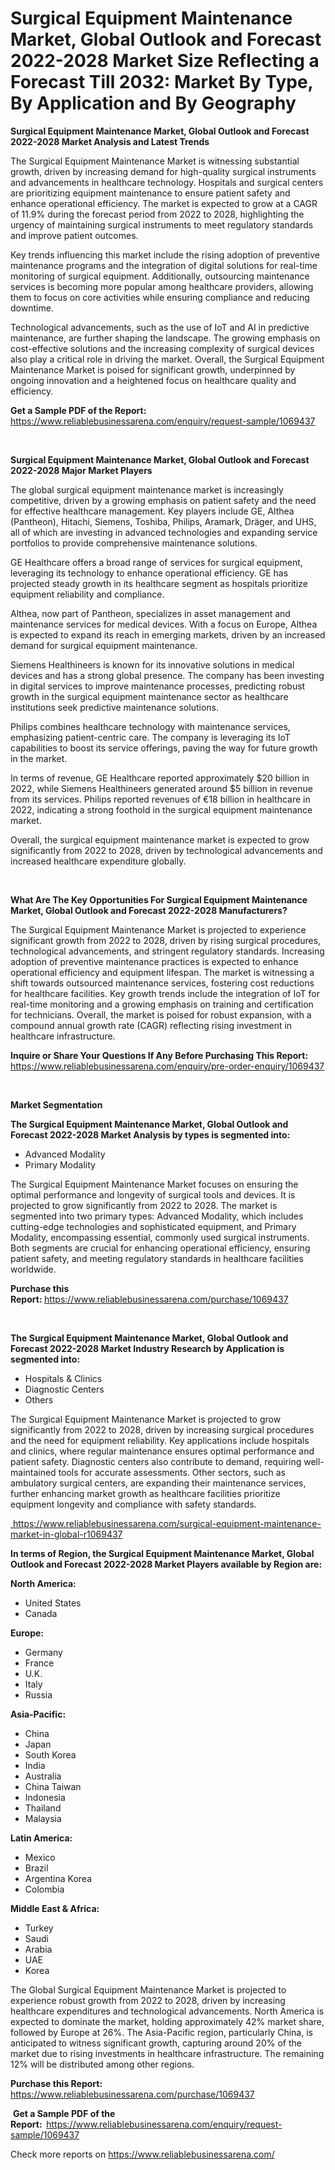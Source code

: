 <p><h1>Surgical Equipment Maintenance Market, Global Outlook and Forecast 2022-2028 Market Size Reflecting a Forecast Till 2032: Market By Type, By Application and By Geography</h1></p><p><strong>Surgical Equipment Maintenance Market, Global Outlook and Forecast 2022-2028 Market Analysis and Latest Trends</strong></p>
<p><p>The Surgical Equipment Maintenance Market is witnessing substantial growth, driven by increasing demand for high-quality surgical instruments and advancements in healthcare technology. Hospitals and surgical centers are prioritizing equipment maintenance to ensure patient safety and enhance operational efficiency. The market is expected to grow at a CAGR of 11.9% during the forecast period from 2022 to 2028, highlighting the urgency of maintaining surgical instruments to meet regulatory standards and improve patient outcomes.</p><p>Key trends influencing this market include the rising adoption of preventive maintenance programs and the integration of digital solutions for real-time monitoring of surgical equipment. Additionally, outsourcing maintenance services is becoming more popular among healthcare providers, allowing them to focus on core activities while ensuring compliance and reducing downtime.</p><p>Technological advancements, such as the use of IoT and AI in predictive maintenance, are further shaping the landscape. The growing emphasis on cost-effective solutions and the increasing complexity of surgical devices also play a critical role in driving the market. Overall, the Surgical Equipment Maintenance Market is poised for significant growth, underpinned by ongoing innovation and a heightened focus on healthcare quality and efficiency.</p></p>
<p><strong>Get a Sample PDF of the Report:&nbsp;</strong> <a href="https://www.reliablebusinessarena.com/enquiry/request-sample/1069437?utm_campaign=2889&utm_medium=2&utm_source=Github&utm_content=ia&utm_term=21032025&utm_id=surgical-equipment-maintenance-market-global-outlook-and-forecast-2022-2028">https://www.reliablebusinessarena.com/enquiry/request-sample/1069437</a></p>
<p>&nbsp;</p>
<p><strong>Surgical Equipment Maintenance Market, Global Outlook and Forecast 2022-2028 Major Market Players</strong></p>
<p><p>The global surgical equipment maintenance market is increasingly competitive, driven by a growing emphasis on patient safety and the need for effective healthcare management. Key players include GE, Althea (Pantheon), Hitachi, Siemens, Toshiba, Philips, Aramark, Dräger, and UHS, all of which are investing in advanced technologies and expanding service portfolios to provide comprehensive maintenance solutions.</p><p>GE Healthcare offers a broad range of services for surgical equipment, leveraging its technology to enhance operational efficiency. GE has projected steady growth in its healthcare segment as hospitals prioritize equipment reliability and compliance.</p><p>Althea, now part of Pantheon, specializes in asset management and maintenance services for medical devices. With a focus on Europe, Althea is expected to expand its reach in emerging markets, driven by an increased demand for surgical equipment maintenance.</p><p>Siemens Healthineers is known for its innovative solutions in medical devices and has a strong global presence. The company has been investing in digital services to improve maintenance processes, predicting robust growth in the surgical equipment maintenance sector as healthcare institutions seek predictive maintenance solutions.</p><p>Philips combines healthcare technology with maintenance services, emphasizing patient-centric care. The company is leveraging its IoT capabilities to boost its service offerings, paving the way for future growth in the market.</p><p>In terms of revenue, GE Healthcare reported approximately $20 billion in 2022, while Siemens Healthineers generated around $5 billion in revenue from its services. Philips reported revenues of €18 billion in healthcare in 2022, indicating a strong foothold in the surgical equipment maintenance market.</p><p>Overall, the surgical equipment maintenance market is expected to grow significantly from 2022 to 2028, driven by technological advancements and increased healthcare expenditure globally.</p></p>
<p>&nbsp;</p>
<p><strong>What Are The Key Opportunities For Surgical Equipment Maintenance Market, Global Outlook and Forecast 2022-2028 Manufacturers?</strong></p>
<p><p>The Surgical Equipment Maintenance Market is projected to experience significant growth from 2022 to 2028, driven by rising surgical procedures, technological advancements, and stringent regulatory standards. Increasing adoption of preventive maintenance practices is expected to enhance operational efficiency and equipment lifespan. The market is witnessing a shift towards outsourced maintenance services, fostering cost reductions for healthcare facilities. Key growth trends include the integration of IoT for real-time monitoring and a growing emphasis on training and certification for technicians. Overall, the market is poised for robust expansion, with a compound annual growth rate (CAGR) reflecting rising investment in healthcare infrastructure.</p></p>
<p><strong>Inquire or Share Your Questions If Any Before Purchasing This Report:</strong> <a href="https://www.reliablebusinessarena.com/enquiry/pre-order-enquiry/1069437?utm_campaign=2889&utm_medium=2&utm_source=Github&utm_content=ia&utm_term=21032025&utm_id=surgical-equipment-maintenance-market-global-outlook-and-forecast-2022-2028">https://www.reliablebusinessarena.com/enquiry/pre-order-enquiry/1069437</a></p>
<p>&nbsp;</p>
<p><strong>Market Segmentation</strong></p>
<p><strong>The Surgical Equipment Maintenance Market, Global Outlook and Forecast 2022-2028 Market Analysis by types is segmented into:</strong></p>
<p><ul><li>Advanced Modality</li><li>Primary Modality</li></ul></p>
<p><p>The Surgical Equipment Maintenance Market focuses on ensuring the optimal performance and longevity of surgical tools and devices. It is projected to grow significantly from 2022 to 2028. The market is segmented into two primary types: Advanced Modality, which includes cutting-edge technologies and sophisticated equipment, and Primary Modality, encompassing essential, commonly used surgical instruments. Both segments are crucial for enhancing operational efficiency, ensuring patient safety, and meeting regulatory standards in healthcare facilities worldwide.</p></p>
<p><strong>Purchase this Report:&nbsp;</strong><a href="https://www.reliablebusinessarena.com/purchase/1069437?utm_campaign=2889&utm_medium=2&utm_source=Github&utm_content=ia&utm_term=21032025&utm_id=surgical-equipment-maintenance-market-global-outlook-and-forecast-2022-2028">https://www.reliablebusinessarena.com/purchase/1069437</a></p>
<p>&nbsp;</p>
<p><strong>The Surgical Equipment Maintenance Market, Global Outlook and Forecast 2022-2028 Market Industry Research by Application is segmented into:</strong></p>
<p><ul><li>Hospitals & Clinics</li><li>Diagnostic Centers</li><li>Others</li></ul></p>
<p><p>The Surgical Equipment Maintenance Market is projected to grow significantly from 2022 to 2028, driven by increasing surgical procedures and the need for equipment reliability. Key applications include hospitals and clinics, where regular maintenance ensures optimal performance and patient safety. Diagnostic centers also contribute to demand, requiring well-maintained tools for accurate assessments. Other sectors, such as ambulatory surgical centers, are expanding their maintenance services, further enhancing market growth as healthcare facilities prioritize equipment longevity and compliance with safety standards.</p></p>
<p><a href="https://www.reliablebusinessarena.com/surgical-equipment-maintenance-market-in-global-r1069437?utm_campaign=2889&utm_medium=2&utm_source=Github&utm_content=ia&utm_term=21032025&utm_id=surgical-equipment-maintenance-market-global-outlook-and-forecast-2022-2028">&nbsp;https://www.reliablebusinessarena.com/surgical-equipment-maintenance-market-in-global-r1069437</a></p>
<p><strong>In terms of Region, the Surgical Equipment Maintenance Market, Global Outlook and Forecast 2022-2028 Market Players available by Region are:</strong></p>
<p>
    <p> <strong> North America: </strong>
        <ul>
            <li>United States</li>
            <li>Canada</li>
        </ul>
        </p> 
    <p> <strong> Europe: </strong>
        <ul>
            <li>Germany</li>
            <li>France</li>
            <li>U.K.</li>
            <li>Italy</li>
            <li>Russia</li>
        </ul>
        </p> 
    <p> <strong> Asia-Pacific: </strong>
        <ul>
            <li>China</li>
            <li>Japan</li>
            <li>South Korea</li>
            <li>India</li>
            <li>Australia</li>
            <li>China Taiwan</li>
            <li>Indonesia</li>
            <li>Thailand</li>
            <li>Malaysia</li>
        </ul>
        </p> 
    <p> <strong> Latin America: </strong>
        <ul>
            <li>Mexico</li>
            <li>Brazil</li>
            <li>Argentina Korea</li>
            <li>Colombia</li>
        </ul>
        </p> 
    <p> <strong> Middle East & Africa: </strong>
        <ul>
            <li>Turkey</li>
            <li>Saudi</li>
            <li>Arabia</li>
            <li>UAE</li>
            <li>Korea</li>
        </ul>
    </p>
    </p>
<p><p>The Global Surgical Equipment Maintenance Market is projected to experience robust growth from 2022 to 2028, driven by increasing healthcare expenditures and technological advancements. North America is expected to dominate the market, holding approximately 42% market share, followed by Europe at 26%. The Asia-Pacific region, particularly China, is anticipated to witness significant growth, capturing around 20% of the market due to rising investments in healthcare infrastructure. The remaining 12% will be distributed among other regions.</p></p>
<p><strong>Purchase this Report: </strong><a href="https://www.reliablebusinessarena.com/purchase/1069437?utm_campaign=2889&utm_medium=2&utm_source=Github&utm_content=ia&utm_term=21032025&utm_id=surgical-equipment-maintenance-market-global-outlook-and-forecast-2022-2028">https://www.reliablebusinessarena.com/purchase/1069437</a></p>
<p>&nbsp;<strong>Get a Sample PDF of the Report:&nbsp;&nbsp;</strong><a href="https://www.reliablebusinessarena.com/enquiry/request-sample/1069437?utm_campaign=2889&utm_medium=2&utm_source=Github&utm_content=ia&utm_term=21032025&utm_id=surgical-equipment-maintenance-market-global-outlook-and-forecast-2022-2028">https://www.reliablebusinessarena.com/enquiry/request-sample/1069437</a></p>
<p><strong></strong></p>
<p>Check more reports on <a href="https://www.reliablebusinessarena.com/?utm_campaign=2889&utm_medium=2&utm_source=Github&utm_content=ia&utm_term=21032025&utm_id=surgical-equipment-maintenance-market-global-outlook-and-forecast-2022-2028">https://www.reliablebusinessarena.com/</a></p>